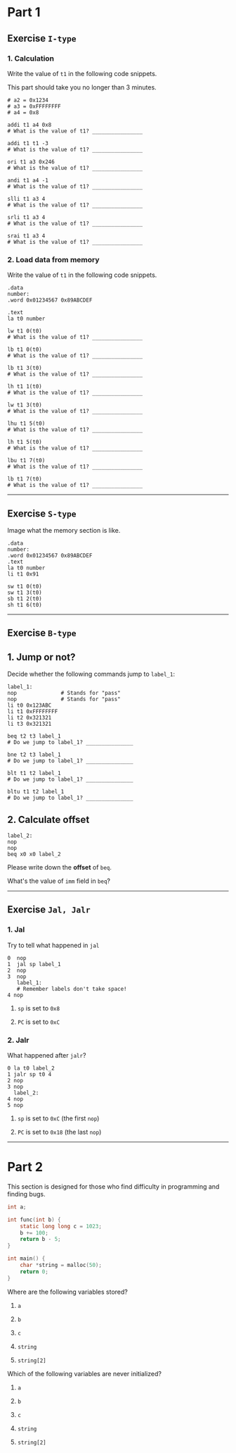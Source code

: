 # Part 1

## Exercise `I-type`

### 1. Calculation

Write the value of `t1` in the following code snippets.

This part should take you no longer than 3 minutes.

```
# a2 = 0x1234
# a3 = 0xFFFFFFFF
# a4 = 0x8

addi t1 a4 0x8
# What is the value of t1? ________________

addi t1 t1 -3
# What is the value of t1? ________________

ori t1 a3 0x246
# What is the value of t1? ________________

andi t1 a4 -1
# What is the value of t1? ________________

slli t1 a3 4
# What is the value of t1? ________________

srli t1 a3 4
# What is the value of t1? ________________

srai t1 a3 4
# What is the value of t1? ________________
```

### 2. Load data from memory

Write the value of `t1` in the following code snippets.

```
.data
number:
.word 0x01234567 0x89ABCDEF

.text
la t0 number

lw t1 0(t0)
# What is the value of t1? ________________

lb t1 0(t0)
# What is the value of t1? ________________

lb t1 3(t0)
# What is the value of t1? ________________

lh t1 1(t0)
# What is the value of t1? ________________

lw t1 3(t0)
# What is the value of t1? ________________

lhu t1 5(t0)
# What is the value of t1? ________________

lh t1 5(t0)
# What is the value of t1? ________________

lbu t1 7(t0)
# What is the value of t1? ________________

lb t1 7(t0)
# What is the value of t1? ________________
```

---

## Exercise `S-type`

Image what the memory section is like.

```
.data
number:
.word 0x01234567 0x89ABCDEF
.text
la t0 number
li t1 0x91

sw t1 0(t0)
sw t1 3(t0)
sb t1 2(t0)
sh t1 6(t0)
```

---

## Exercise `B-type`

## 1. Jump or not?

Decide whether the following commands jump to `label_1`:

```
label_1:
nop              # Stands for "pass"
nop              # Stands for "pass"
li t0 0x123ABC
li t1 0xFFFFFFFF
li t2 0x321321
li t3 0x321321

beq t2 t3 label_1
# Do we jump to label_1? _______________

bne t2 t3 label_1
# Do we jump to label_1? _______________

blt t1 t2 label_1
# Do we jump to label_1? _______________

bltu t1 t2 label_1
# Do we jump to label_1? _______________
```

## 2. Calculate offset

```
label_2:
nop
nop
beq x0 x0 label_2
```

Please write down the **offset** of `beq`.

What's the value of `imm` field in `beq`?

---

## Exercise `Jal, Jalr`

### 1. Jal

Try to tell what happened in `jal`

```
0  nop
1  jal sp label_1
2  nop
3  nop
   label_1:
   # Remember labels don't take space!
4 nop
```

1. `sp` is set to `0x8`

2. `PC` is set to `0xC`

### 2. Jalr

What happened after `jalr`?

```
0 la t0 label_2
1 jalr sp t0 4
2 nop
3 nop
  label_2:
4 nop
5 nop
```

1. `sp` is set to `0xC` (the first `nop`)

2. `PC` is set to `0x18` (the last `nop`)

---

# Part 2

This section is designed for those who find difficulty in programming and finding bugs.

```c
int a;

int func(int b) {
    static long long c = 1023;
    b += 100;
    return b - 5;
}

int main() {
    char *string = malloc(50);
    return 0;
}
```

Where are the following variables stored?

1. `a`

2. `b`

3. `c`

4. `string`

5. `string[2]`

Which of the following variables are never initialized?

1. `a`

2. `b`

3. `c`

4. `string`

5. `string[2]`


